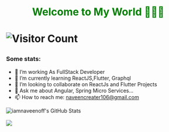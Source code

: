 <h1 align="center" style="color:green;">Welcome to My World 👨🏼‍💻<h1>
  
![Visitor Count](https://komarev.com/ghpvc/?username=iamnaveenoff&color=blue&style=plastic)

### Some stats:
- 🔭 I’m working As FullStack Developer
- 🌱 I’m currently learning ReactJS,Flutter, Graphql
- 👯 I’m looking to collaborate on ReactJs and Flutter Projects
- 💬 Ask me about  Angular, Spring Micro Services...
- 📫 How to reach me: naveencreater106@gmail.com
  
 
<p>
<img src="https://github-readme-stats.vercel.app/api?username=iamnaveenoff&show_icons=true&hide=stars&include_all_commits=true&theme=chartreuse-dark" alt="iamnaveenoff's GitHub Stats" />
<br>
<br>
<img src="https://github-readme-stats.vercel.app/api/top-langs/?username=iamnaveenoff&theme=chartreuse-dark" />
</p>



